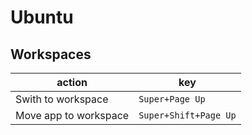 # Ubuntu

## Workspaces

| action | key |
| -- | -- |
| Swith to workspace | `Super+Page Up` |
| Move app to workspace | `Super+Shift+Page Up` |